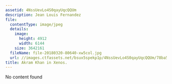 ```yaml
---
assetid: 4NssUevLo4S0qayUqcQQUm
description: Jean Louis Fernandez
file:
  contentType: image/jpeg
  details:
    image:
      height: 4912
      width: 6144
    size: 3642161
  fileName: file-20180320-80640-xw5col.jpg
  url: //images.ctfassets.net/bsux5spekp1p/4NssUevLo4S0qayUqcQQUm/78ba533a427bd4bb25aa579c26cafb7c/file-20180320-80640-xw5col.jpg
title: Akram Khan in Xenos.
---
```

No content found
